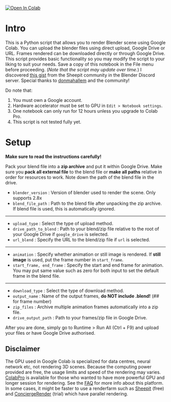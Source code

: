 <a href="https://colab.research.google.com/github/syn73/blender-colab/blob/master/blender_render.ipynb" target="_parent"><img src="https://colab.research.google.com/assets/colab-badge.svg" alt="Open In Colab"/></a>

# Intro
This is a Python script that allows you to render Blender scene using Google Colab. You can upload the blender files using direct upload, Google Drive or URL. Frames rendered can be downloaded directly or through Google Drive. This script provides basic functionality so you may modify the script to your liking to suit your needs. Save a copy of this notebook in the File menu before proceeding. (*Note that the script may update over time.*) I discovered [this gist](https://gist.github.com/donmahallem/a05100077ec1327268f28f0b2bd8da60) from the Sheepit community in the Blender Discord server. Special thanks to [donmahallem](https://github.com/donmahallem) and the community!

Do note that:
1. You must own a Google account.
2. Hardware accelerator must be set to GPU in `Edit > Notebook settings`.
3. One notebook can only run for 12 hours unless you upgrade to Colab Pro.
4. This script is not tested fully yet.

# Setup
**Make sure to read the instructions carefully!**

Pack your blend file into a **zip archive** and put it within Google Drive. Make sure you **pack all external file** to the blend file or **make all paths** relative in order for resources to work. Note down the path of the blend file in the drive.

* `blender_version` : Version of blender used to render the scene. Only supports 2.8x
* `blend_file_path` : Path to the blend file after unpacking the zip archive. If blend file is used, this is automatically ignored.
___
* `upload_type` : Select the type of upload method.
* `drive_path_to_blend` : Path to your blend/zip file relative to the root of your Google Drive if `google_drive` is selected.
* `url_blend` : Specify the URL to the blend/zip file if `url` is selected.
___
* `animation` : Specify whether animation or still image is rendered. If **still image** is used, put the frame number in `start_frame`.
* `start_frame, end_frame` : Specify the start and end frame for animation. You may put same value such as zero for both input to set the default frame in the blend file.
___
* `download_type` : Select the type of download method.
* `output_name` : Name of the output frames, **do NOT include .blend!** (## for frame number)
* `zip_files` : Archive multiple animation frames automatically into a zip file.
* `drive_output_path` : Path to your frames/zip file in Google Drive.

After you are done, simply go to Runtime > Run All (Ctrl + F9) and upload your files or have Google Drive authorised.

## Disclaimer
The GPU used in Google Colab is specialized for data centres, neural network etc, not rendering 3D scenes. Because the computing power provided are free, the usage limits and speed of the rendering may varies. [ColabPro](https://colab.research.google.com/signup) is available for those who wanted to have more powerful GPU and longer session for rendering. See the [FAQ](https://research.google.com/colaboratory/faq.html) for more info about this platform. In some cases, it might be faster to use a renderfarm such as [Sheepit](https://www.sheepit-renderfarm.com/) (free) and [ConciergeRender](https://www.conciergerender.com/) (trial) which have parallel rendering.

